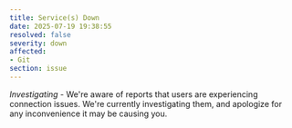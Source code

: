 ```yaml
---
title: Service(s) Down
date: 2025-07-19 19:38:55
resolved: false
severity: down
affected:
- Git
section: issue
---
```


*Investigating* - We're aware of reports that users are experiencing connection issues. We're currently investigating them, and apologize for any inconvenience it may be causing you.
